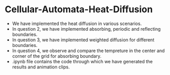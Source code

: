 # Cellular-Automata-Heat-Diffusion

- We have implemented the heat diffusion in various scenarios.
- In question 2, we have implemented absorbing, periodic and reflecting boundaries.
- In question 3, we have implemented weighted diffusion for different boundaries.
- In question 4, we observe and compare the tempreture in the center and corner of the grid for absorbing boundary.
- .ipynb file contains the code through which we have generated the results and animation clips.
